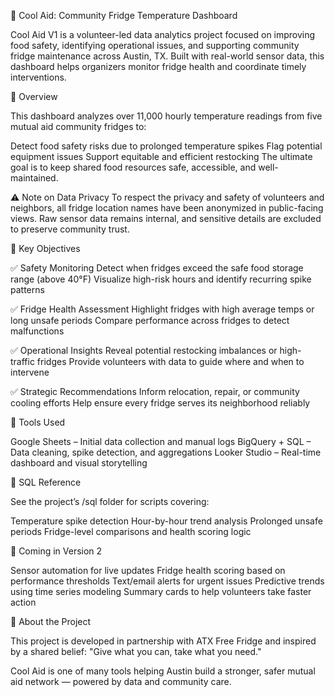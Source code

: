 🧊 Cool Aid: Community Fridge Temperature Dashboard

Cool Aid V1 is a volunteer-led data analytics project focused on improving food safety, identifying operational issues, and supporting community fridge maintenance across Austin, TX. Built with real-world sensor data, this dashboard helps organizers monitor fridge health and coordinate timely interventions.

📌 Overview

This dashboard analyzes over 11,000 hourly temperature readings from five mutual aid community fridges to:

Detect food safety risks due to prolonged temperature spikes
Flag potential equipment issues
Support equitable and efficient restocking
The ultimate goal is to keep shared food resources safe, accessible, and well-maintained.

⚠️ Note on Data Privacy
To respect the privacy and safety of volunteers and neighbors, all fridge location names have been anonymized in public-facing views. Raw sensor data remains internal, and sensitive details are excluded to preserve community trust.

🎯 Key Objectives

✅ Safety Monitoring
Detect when fridges exceed the safe food storage range (above 40°F)
Visualize high-risk hours and identify recurring spike patterns

✅ Fridge Health Assessment
Highlight fridges with high average temps or long unsafe periods
Compare performance across fridges to detect malfunctions

✅ Operational Insights
Reveal potential restocking imbalances or high-traffic fridges
Provide volunteers with data to guide where and when to intervene

✅ Strategic Recommendations
Inform relocation, repair, or community cooling efforts
Help ensure every fridge serves its neighborhood reliably

🧠 Tools Used

Google Sheets – Initial data collection and manual logs
BigQuery + SQL – Data cleaning, spike detection, and aggregations
Looker Studio – Real-time dashboard and visual storytelling

🧪 SQL Reference

See the project’s /sql folder for scripts covering:

Temperature spike detection
Hour-by-hour trend analysis
Prolonged unsafe periods
Fridge-level comparisons and health scoring logic

🔄 Coming in Version 2

Sensor automation for live updates
Fridge health scoring based on performance thresholds
Text/email alerts for urgent issues
Predictive trends using time series modeling
Summary cards to help volunteers take faster action

🍋 About the Project

This project is developed in partnership with ATX Free Fridge and inspired by a shared belief:
"Give what you can, take what you need."

Cool Aid is one of many tools helping Austin build a stronger, safer mutual aid network — powered by data and community care.
